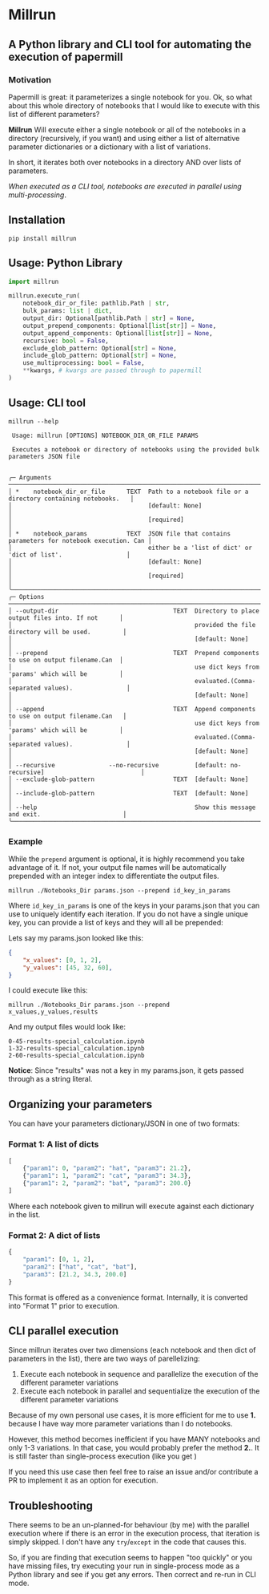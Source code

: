# Millrun

## A Python library and CLI tool for automating the execution of papermill

### Motivation

Papermill is great: it parameterizes a single notebook for you. Ok, so what about this whole directory of notebooks that I would like to execute with this list of different parameters?

**Millrun** Will execute either a single notebook or all of the notebooks in a directory (recursively, if you want) and using either a list of alternative parameter dictionaries or a dictionary with a list of variations.

In short, it iterates both over notebooks in a directory AND over lists of parameters.

_When executed as a CLI tool, notebooks are executed in parallel using multi-processing_.

## Installation

`pip install millrun`

## Usage: Python Library

```python
import millrun

millrun.execute_run(
    notebook_dir_or_file: pathlib.Path | str,
    bulk_params: list | dict,
    output_dir: Optional[pathlib.Path | str] = None,
    output_prepend_components: Optional[list[str]] = None,
    output_append_components: Optional[list[str]] = None,
    recursive: bool = False,
    exclude_glob_pattern: Optional[str] = None,
    include_glob_pattern: Optional[str] = None,
    use_multiprocessing: bool = False,
    **kwargs, # kwargs are passed through to papermill
)
```

## Usage: CLI tool

```
millrun --help
                                                                                                       
 Usage: millrun [OPTIONS] NOTEBOOK_DIR_OR_FILE PARAMS                                                  
                                                                                                       
 Executes a notebook or directory of notebooks using the provided bulk parameters JSON file            
                                                                                                       
                                                                                                       
╭─ Arguments ─────────────────────────────────────────────────────────────────────────────────────────╮
│ *    notebook_dir_or_file      TEXT  Path to a notebook file or a directory containing notebooks.   │
│                                      [default: None]                                                │
│                                      [required]                                                     │
│ *    notebook_params           TEXT  JSON file that contains parameters for notebook execution. Can │
│                                      either be a 'list of dict' or 'dict of list'.                  │
│                                      [default: None]                                                │
│                                      [required]                                                     │
╰─────────────────────────────────────────────────────────────────────────────────────────────────────╯
╭─ Options ───────────────────────────────────────────────────────────────────────────────────────────╮
│ --output-dir                                TEXT  Directory to place output files into. If not      │
│                                                   provided the file directory will be used.         │
│                                                   [default: None]                                   │
│ --prepend                                   TEXT  Prepend components to use on output filename.Can  │
│                                                   use dict keys from 'params' which will be         │
│                                                   evaluated.(Comma-separated values).               │
│                                                   [default: None]                                   │
│ --append                                    TEXT  Append components to use on output filename.Can   │
│                                                   use dict keys from 'params' which will be         │
│                                                   evaluated.(Comma-separated values).               │
│                                                   [default: None]                                   │
│ --recursive               --no-recursive          [default: no-recursive]                           │
│ --exclude-glob-pattern                      TEXT  [default: None]                                   │
│ --include-glob-pattern                      TEXT  [default: None]                                   │
│ --help                                            Show this message and exit.                       │
╰─────────────────────────────────────────────────────────────────────────────────────────────────────╯

```

### Example

While the `prepend` argument is optional, it is highly recommend you take advantage of it. If not, your output file names will be automatically prepended with an integer index to differentiate the output files.

```
millrun ./Notebooks_Dir params.json --prepend id_key_in_params
```

Where `id_key_in_params` is one of the keys in your params.json that you can use to uniquely identify each iteration. If you do not have a single unique key, you can provide a list of keys and they will all be prepended:

Lets say my params.json looked like this:

```json
{
    "x_values": [0, 1, 2],
    "y_values": [45, 32, 60],
}

```

I could execute like this:

```
millrun ./Notebooks_Dir params.json --prepend x_values,y_values,results
```

And my output files would look like:

```
0-45-results-special_calculation.ipynb
1-32-results-special_calculation.ipynb
2-60-results-special_calculation.ipynb
```

**Notice**: Since "results" was not a key in my params.json, it gets passed through as a string literal.

## Organizing your parameters

You can have your parameters dictionary/JSON in one of two formats:

### Format 1: A list of dicts

```python
[
    {"param1": 0, "param2": "hat", "param3": 21.2},
    {"param1": 1, "param2": "cat", "param3": 34.3},
    {"param1": 2, "param2": "bat", "param3": 200.0}
]
```

Where each notebook given to millrun will execute against each dictionary in the list.


### Format 2: A dict of lists

```python
{
    "param1": [0, 1, 2],
    "param2": ["hat", "cat", "bat"],
    "param3": [21.2, 34.3, 200.0]
}
```

This format is offered as a convenience format. Internally, it is converted into "Format 1" prior to execution.


## CLI parallel execution

Since millrun iterates over two dimensions (each notebook and then dict of parameters in the list), there are two ways of parellelizing: 

1. Execute each notebook in sequence and parallelize the execution of the different parameter variations
2. Execute each notebook in parallel and sequentialize the execution of the different parameter variations

Because of my own personal use cases, it is more efficient for me to use **1.** because I have way more parameter variations than I do notebooks. 

However, this method becomes inefficient if you have MANY notebooks and only 1-3 variations. In that case, you would probably prefer the method **2.**. It is still faster than single-process execution (like you get )

If you need this use case then feel free to raise an issue and/or contribute a PR to implement it as an option for execution.


## Troubleshooting

There seems to be an un-planned-for behaviour (by me) with the parallel execution where if there is an error in the execution process, that iteration is simply skipped. I don't have any `try`/`except` in the code that causes this. 

So, if you are finding that execution seems to happen "too quickly" or you have missing files, try executing your run in single-process mode as a Python library and see if you get any errors. Then correct and re-run in CLI mode.